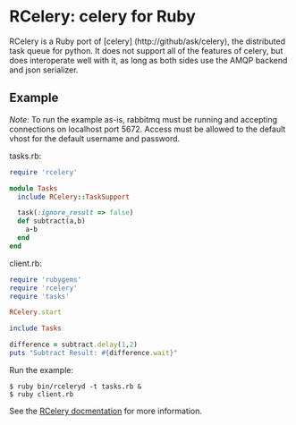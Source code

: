 RCelery: celery for Ruby
========================

RCelery is a Ruby port of [celery] (http://github/ask/celery), the distributed task queue for python. It does not support all of the features of celery, but does interoperate well with it, as long as both sides use the AMQP backend and json serializer.

Example
-------

*Note:* To run the example as-is, rabbitmq must be running and accepting connections on localhost port 5672. Access must be allowed to the default vhost for the default username and password.

tasks.rb:

```ruby
require 'rcelery'

module Tasks
  include RCelery::TaskSupport

  task(:ignore_result => false)
  def subtract(a,b)
    a-b
  end
end
```

client.rb:

```ruby
require 'rubygems'
require 'rcelery'
require 'tasks'

RCelery.start

include Tasks

difference = subtract.delay(1,2)
puts "Subtract Result: #{difference.wait}"
```

Run the example:

```shell
$ ruby bin/rceleryd -t tasks.rb &
$ ruby client.rb
```

See the [RCelery docmentation](http://leapfrogdevelopment.github.com/rcelery/) for more information.
